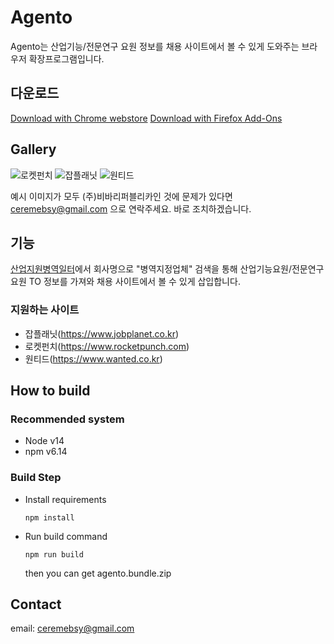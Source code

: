 # Agento
Agento는 산업기능/전문연구 요원 정보를 채용 사이트에서 볼 수 있게 도와주는 브라우저 확장프로그램입니다.

## 다운로드

[Download with Chrome webstore](https://chrome.google.com/webstore/detail/agento/ifnibakljlmafjjcbekkmjghggcjkckm?hl=ko&authuser=0)
[Download with Firefox Add-Ons](https://addons.mozilla.org/ko/firefox/addon/agento/)

## Gallery
![로켓펀치](https://user-images.githubusercontent.com/19284878/90379502-c65e6980-e0b5-11ea-863d-6e61f7369842.PNG)
![잡플래닛](https://user-images.githubusercontent.com/19284878/90379629-eb52dc80-e0b5-11ea-98e0-541cccc41215.PNG)
![원티드](https://user-images.githubusercontent.com/19284878/90379657-f6a60800-e0b5-11ea-888b-710daa70ec6e.PNG)

예시 이미지가 모두 (주)비바리퍼블리카인 것에 문제가 있다면 ceremebsy@gmail.com 으로 연락주세요. 바로 조치하겠습니다.

## 기능
[산업지원병역일터](https://work.mma.go.kr/)에서 회사명으로 "병역지정업체" 검색을 통해 산업기능요원/전문연구요원 TO 정보를 가져와 채용 사이트에서 볼 수 있게 삽입합니다.

### 지원하는 사이트
 * 잡플래닛(https://www.jobplanet.co.kr)
 * 로켓펀치(https://www.rocketpunch.com)
 * 원티드(https://www.wanted.co.kr)

## How to build
### Recommended system
 * Node v14
 * npm v6.14
### Build Step
 * Install requirements
   ```
   npm install
   ```
 * Run build command
   ```
   npm run build
   ```
   then you can get agento.bundle.zip

 ## Contact
 
 email: ceremebsy@gmail.com
